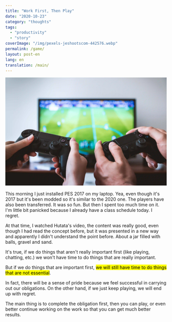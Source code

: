 ```yaml
---
title: "Work First, Then Play"
date: "2020-10-23"
category: "thoughts"
tags:
  - "productivity"
  - "story"
coverImage: "/img/pexels-jeshootscom-442576.webp"
permalink: /game/
layout: post-en
lang: en
translation: /main/
---
```


![](/img/pexels-jeshootscom-442576.webp)

This morning I just installed PES 2017 on my laptop. Yea, even though it's 2017 but it's been modded so it's similar to the 2020 one. The players have also been transferred. It was so fun. But then I spent too much time on it. I'm little bit panicked because I already have a class schedule today. I regret.

At that time, I watched Hutata's video, the content was really good, even though I had read the concept before, but it was presented in a new way and apparently I didn't understand the point before. About a jar filled with balls, gravel and sand.

It's true, if we do things that aren't really important first (like playing, chatting, etc.) we won't have time to do things that are really important.

But if we do things that are important first, <mark>we will still have time to do things that are not essential</mark>.

In fact, there will be a sense of pride because we feel successful in carrying out our obligations. On the other hand, if we just keep playing, we will end up with regret.

The main thing is to complete the obligation first, then you can play, or even better continue working on the work so that you can get much better results.
